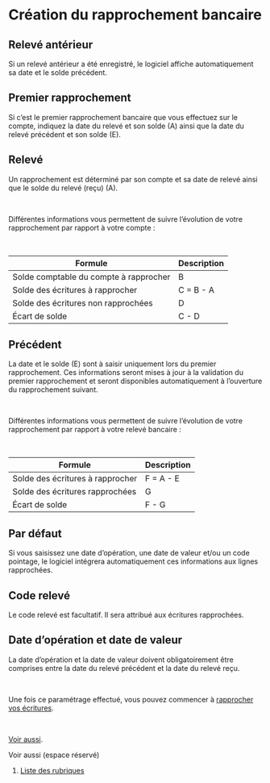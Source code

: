 # Création du rapprochement bancaire



## Relevé antérieur


Si un relevé antérieur a été enregistré, le logiciel affiche automatiquement 
 sa date et le solde précédent.


## Premier rapprochement


Si c’est le premier rapprochement bancaire que vous effectuez sur le 
 compte, indiquez la date du relevé et son solde (A) ainsi que la date 
 du relevé précédent et son solde (E).


## Relevé


Un rapprochement est déterminé par son compte et sa date de relevé ainsi 
 que le solde du relevé (reçu) (A).


 


Différentes informations vous permettent de suivre l’évolution de votre 
 rapprochement par rapport à votre compte :


 






| Formule                            | Description                                         |
|------------------------------------|-----------------------------------------------------|
| Solde comptable du compte à rapprocher | B                                                   |
| Solde des écritures à rapprocher   | C = B - A                                           |
| Solde des écritures non rapprochées | D                                                   |
| Écart de solde                     | C - D                                               |


## Précédent


La date et le solde (E) sont à saisir uniquement lors du premier rapprochement. 
 Ces informations seront mises à jour à la validation du premier rapprochement 
 et seront disponibles automatiquement à l’ouverture du rapprochement suivant.


 


Différentes informations vous permettent de suivre l’évolution de votre 
 rapprochement par rapport à votre relevé bancaire :


 






| Formule                            | Description                                         |
|------------------------------------|-----------------------------------------------------|
| Solde des écritures à rapprocher   | F = A - E                                           |
| Solde des écritures rapprochées    | G                                                   |
| Écart de solde                     | F - G                                               |


## Par défaut


Si vous saisissez une date d’opération, une date de valeur et/ou un 
 code pointage, le logiciel intégrera automatiquement ces informations 
 aux lignes rapprochées.


## Code relevé


Le code relevé est facultatif. Il sera attribué aux écritures rapprochées.


## Date d’opération et date de valeur


La date d’opération et la date de valeur doivent obligatoirement être 
 comprises entre la date du relevé précédent et la date du relevé reçu.


 


Une fois ce paramétrage effectué, vous pouvez commencer à [rapprocher vos écritures](RapprochementEcritures.md).


 


[Voir aussi](javascript:RelatedTopic0.Click()).


Voir aussi (espace réservé)
 

1. [Liste des rubriques](#)



